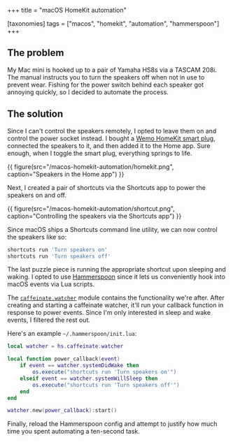 +++
title = "macOS HomeKit automation"

[taxonomies]
tags = ["macos", "homekit", "automation", "hammerspoon"]
+++

## The problem

My Mac mini is hooked up to a pair of Yamaha HS8s via a TASCAM 208i. The manual instructs you to
turn the speakers off when not in use to prevent wear. Fishing for the power switch behind each
speaker got annoying quickly, so I decided to automate the process.

## The solution

Since I can't control the speakers remotely, I opted to leave them on and control the
power socket instead. I bought a [Wemo HomeKit smart plug][smart-plug], connected the
speakers to it, and then added it to the Home app. Sure enough, when I toggle the smart plug,
everything springs to life.

{{ figure(src="/macos-homekit-automation/homekit.png", caption="Speakers in the Home app") }}

Next, I created a pair of shortcuts via the Shortcuts app to power the speakers on and off.

{{ figure(src="/macos-homekit-automation/shortcut.png", caption="Controlling the speakers via the Shortcuts app") }}

Since macOS ships a Shortcuts command line utility, we can now control the speakers like so:

```sh
shortcuts run 'Turn speakers on'
shortcuts run 'Turn speakers off'
```

The last puzzle piece is running the appropriate shortcut upon sleeping and waking.
I opted to use [Hammerspoon][hammerspoon] since it lets us conveniently hook into macOS
events via Lua scripts.

The [`caffeinate.watcher`][caffeinate-watcher] module contains the functionality we're after. After
creating and starting a caffeinate watcher, it'll run your callback function in response to power events.
Since I'm only interested in sleep and wake events, I filtered the rest out.

Here's an example `~/.hammerspoon/init.lua`:

```lua
local watcher = hs.caffeinate.watcher

local function power_callback(event)
    if event == watcher.systemDidWake then
        os.execute("shortcuts run 'Turn speakers on'")
    elseif event == watcher.systemWillSleep then
        os.execute("shortcuts run 'Turn speakers off'")
    end
end

watcher.new(power_callback):start()
```

Finally, reload the Hammerspoon config and attempt to justify how much time you spent automating a
ten-second task.

[smart-plug]: https://www.apple.com/au/shop/product/HQ0S2X/A/belkin-wemo-smart-plug-with-thread
[hammerspoon]: https://www.hammerspoon.org
[caffeinate-watcher]: https://www.hammerspoon.org/docs/hs.caffeinate.watcher.html
